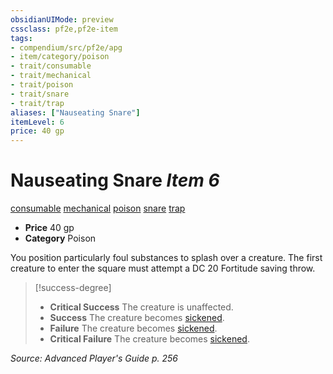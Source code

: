 ```yaml
---
obsidianUIMode: preview
cssclass: pf2e,pf2e-item
tags:
- compendium/src/pf2e/apg
- item/category/poison
- trait/consumable
- trait/mechanical
- trait/poison
- trait/snare
- trait/trap
aliases: ["Nauseating Snare"]
itemLevel: 6
price: 40 gp
---
```

# Nauseating Snare *Item 6*  
[consumable](../../../rules/traits/consumable.md)  [mechanical](../../../rules/traits/mechanical.md)  [poison](../../../rules/traits/poison.md)  [snare](../../../rules/traits/snare.md)  [trap](../../../rules/traits/trap.md)  

- **Price** 40 gp
- **Category** Poison

You position particularly foul substances to splash over a creature. The first creature to enter the square must attempt a DC 20 Fortitude saving throw.

> [!success-degree] 
> - **Critical Success** The creature is unaffected.
> - **Success** The creature becomes [sickened](../../../rules/conditions.md#Sickened).
> - **Failure** The creature becomes [sickened](../../../rules/conditions.md#Sickened).
> - **Critical Failure** The creature becomes [sickened](../../../rules/conditions.md#Sickened).

*Source: Advanced Player's Guide p. 256*